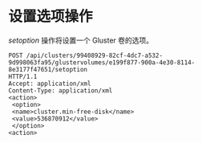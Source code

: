 # 设置选项操作

*setoption* 操作将设置一个 Gluster 卷的选项。

                    
    POST /api/clusters/99408929-82cf-4dc7-a532-
    9d998063fa95/glustervolumes/e199f877-900a-4e30-8114-8e3177f47651/setoption 
    HTTP/1.1
    Accept: application/xml
    Content-Type: application/xml
    <action>
     <option>
     <name>cluster.min-free-disk</name>
     <value>536870912</value>
     </option>
    <action>

                  

